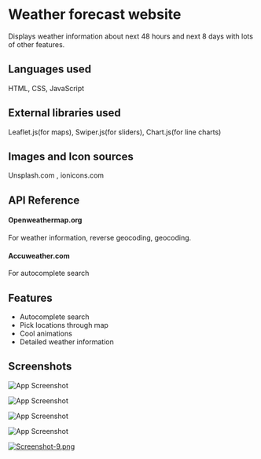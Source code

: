 
# Weather forecast website

Displays weather information about next 48 hours and next 8 days 
with lots of other features.


## Languages used

HTML, CSS, JavaScript

## External libraries used

Leaflet.js(for maps), Swiper.js(for sliders), Chart.js(for line charts)


## Images and Icon sources

Unsplash.com , ionicons.com

## API Reference

#### Openweathermap.org

For weather information, reverse geocoding, geocoding.

#### Accuweather.com

For autocomplete search


## Features

- Autocomplete search
- Pick locations through map
- Cool animations
- Detailed weather information


## Screenshots

![App Screenshot](https://i.postimg.cc/ZqK98Mcz/Screenshot-4.png)

![App Screenshot](https://i.postimg.cc/6qRT6J9n/Screenshot-5.png)

![App Screenshot](https://i.postimg.cc/7Y8fs6VV/Screenshot-6.png)

![App Screenshot](https://i.postimg.cc/bJ4sjNjq/Screenshot-7.png)

[![Screenshot-9.png](https://i.postimg.cc/59FXSvwy/Screenshot-9.png)](https://postimg.cc/HjdWprv1)



